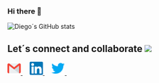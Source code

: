 ### Hi there 👋

![Diego´s GitHub stats](https://github-readme-stats.vercel.app/api?username=diegoburgos616&show_icons=true&bg_color=000000)


<!--
**DiegoBurgos616/diegoburgos616** is a ✨ _special_ ✨ repository because its `README.md` (this file) appears on your GitHub profile.

Here are some ideas to get you started:

- 🔭 I’m currently working on ...
- 🌱 I’m currently learning ...
- 👯 I’m looking to collaborate on ...
- 🤔 I’m looking for help with ...
- 💬 Ask me about ...
- 📫 How to reach me: ...
- 😄 Pronouns: ...
- ⚡ Fun fact: ...
-->

## Let´s connect and collaborate <img src="https://media.giphy.com/media/WUlplcMpOCEmTGBtBW/giphy.gif" width="30px">

<a href="mailto:diego.db593@gmail.com">
    <img src="https://github.com/chandan-reddy-k/chandan-reddy-k/blob/master/assets/gmail.svg" width="30px" title="Gmail | Diego Burgos">
</a> &nbsp; &nbsp;   
<a href="https://www.linkedin.com/in/diego-burgos-7b09b61b8/">
    <img src="https://github.com/chandan-reddy-k/chandan-reddy-k/blob/master/assets/linkedin.svg" width="30px" title="LinkedIn | Diego Burgos">
</a> &nbsp; &nbsp;
<a href="https://twitter.com/Girlsare4realP1](https://twitter.com/sweven616">
    <img src="https://github.com/chandan-reddy-k/chandan-reddy-k/blob/master/assets/twitter.svg" width="30px" title="Twitter | Diego Burgos">     
</a> &nbsp; &nbsp;<br>
